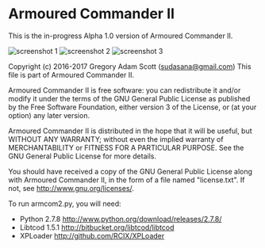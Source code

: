 # Armoured Commander II

This is the in-progress Alpha 1.0 version of Armoured Commander II.

![screenshot 1](https://github.com/sudasana/armcom2/blob/master/screenshots/armcom2_14.png "Armoured Commander II Screenshot")
![screenshot 2](https://github.com/sudasana/armcom2/blob/master/screenshots/armcom2_11.png "Armoured Commander II Screenshot")
![screenshot 3](https://github.com/sudasana/armcom2/blob/master/screenshots/armcom2_13.png "Armoured Commander II Screenshot")

Copyright (c) 2016-2017 Gregory Adam Scott (sudasana@gmail.com)
This file is part of Armoured Commander II.

Armoured Commander II is free software: you can redistribute it and/or modify
it under the terms of the GNU General Public License as published by
the Free Software Foundation, either version 3 of the License, or
(at your option) any later version.

Armoured Commander II is distributed in the hope that it will be useful,
but WITHOUT ANY WARRANTY; without even the implied warranty of
MERCHANTABILITY or FITNESS FOR A PARTICULAR PURPOSE. See the
GNU General Public License for more details.

You should have received a copy of the GNU General Public License
along with Armoured Commander II, in the form of a file named "license.txt".
If not, see <http://www.gnu.org/licenses/>.


To run armcom2.py, you will need:

* Python 2.7.8	http://www.python.org/download/releases/2.7.8/
* Libtcod 1.5.1	http://bitbucket.org/libtcod/libtcod
* XPLoader	http://github.com/RCIX/XPLoader
